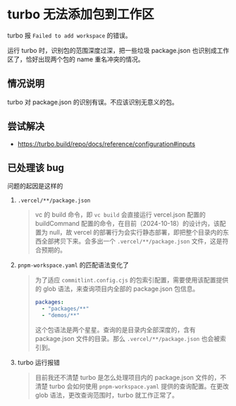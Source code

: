 # turbo 无法添加包到工作区

turbo 报 `Failed to add workspace` 的错误。

运行 turbo 时，识别包的范围深度过深，把一些垃圾 package.json 也识别成工作区了，恰好出现两个包的 name 重名冲突的情况。

## 情况说明

turbo 对 package.json 的识别有误。不应该识别无意义的包。

## 尝试解决

- https://turbo.build/repo/docs/reference/configuration#inputs

## 已处理该 bug

问题的起因是这样的

1. `.vercel/**/package.json`

   > vc 的 build 命令，即 `vc build` 会直接运行 vercel.json 配置的 buildCommand 配置的命令，在目前（2024-10-18）的设计内，该配置为 null，故 vercel 的部署行为会实行静态部署，即把整个目录内的东西全部拷贝下来。会多出一个 `.vercel/**/package.json` 文件，这是符合预期的。

2. `pnpm-workspace.yaml` 的匹配语法变化了

   > 为了适应 `commitlint.config.cjs` 的包索引配置，需要使用该配置提供的 glob 语法，来查询项目内全部的 package.json 包信息。
   >
   > ```yaml
   > packages:
   >   - "packages/**"
   >   - "demos/**"
   > ```
   >
   > 这个包语法是两个星星。查询的是目录内全部深度的，含有 package.json 文件的目录。那么 `.vercel/**/package.json` 也会被索引到。

3. turbo 运行报错
   > 目前我还不清楚 turbo 是怎么处理项目内的 package.json 文件的，不清楚 turbo 会如何使用 `pnpm-workspace.yaml` 提供的查询配置。在更改 glob 语法，更改查询范围时，turbo 就工作正常了。
